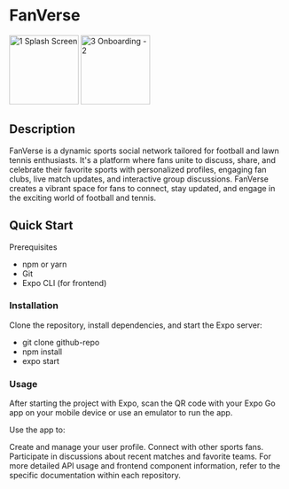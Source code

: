 # FanVerse

<img width="125" alt="1  Splash Screen" src="https://github.com/olusanyaJ/FanVerse-frontend/assets/145439880/3e0037d8-d391-4893-afe3-e24822b2ec5b"> <img width="125" alt="3  Onboarding - 2" src="https://github.com/olusanyaJ/FanVerse-frontend/assets/145439880/087e0ddc-b3d9-473d-8317-75d0a38a68b6">


## Description
FanVerse is a dynamic sports social network tailored for football and lawn tennis enthusiasts. It's a platform where fans unite to discuss, share, and celebrate their favorite sports with personalized profiles, engaging fan clubs, live match updates, and interactive group discussions. FanVerse creates a vibrant space for fans to connect, stay updated, and engage in the exciting world of football and tennis.

## Quick Start
Prerequisites
- npm or yarn
- Git
- Expo CLI (for frontend)

### Installation
Clone the repository, install dependencies, and start the Expo server:
- git clone github-repo
- npm install
- expo start

### Usage
After starting the project with Expo, scan the QR code with your Expo Go app on your mobile device or use an emulator to run the app.

Use the app to:

Create and manage your user profile.
Connect with other sports fans.
Participate in discussions about recent matches and favorite teams.
For more detailed API usage and frontend component information, refer to the specific documentation within each repository.
